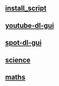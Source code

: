 
## [install_script](install_script)

## [youtube-dl-gui](youtube_dl_gui)

## [spot-dl-gui](spot_dl_gui)

## [science](science)

## [maths](maths)


